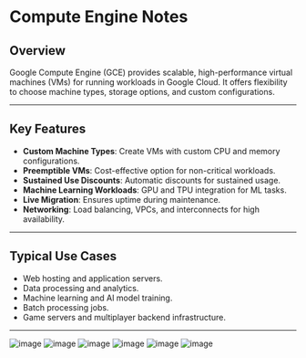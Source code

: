 # Compute Engine Notes

## Overview
Google Compute Engine (GCE) provides scalable, high-performance virtual machines (VMs) for running workloads in Google Cloud. It offers flexibility to choose machine types, storage options, and custom configurations.

---

## Key Features
- **Custom Machine Types**: Create VMs with custom CPU and memory configurations.
- **Preemptible VMs**: Cost-effective option for non-critical workloads.
- **Sustained Use Discounts**: Automatic discounts for sustained usage.
- **Machine Learning Workloads**: GPU and TPU integration for ML tasks.
- **Live Migration**: Ensures uptime during maintenance.
- **Networking**: Load balancing, VPCs, and interconnects for high availability.

---

## Typical Use Cases
- Web hosting and application servers.
- Data processing and analytics.
- Machine learning and AI model training.
- Batch processing jobs.
- Game servers and multiplayer backend infrastructure.

---
![image](https://github.com/user-attachments/assets/317785ad-c487-40bd-a098-b9872980ab97)
![image](https://github.com/user-attachments/assets/70eae916-d02f-4566-b278-f3049a91db94)
![image](https://github.com/user-attachments/assets/60b5cd49-55aa-4d6d-bef9-b3a90fd6daf8)
![image](https://github.com/user-attachments/assets/551c3ade-a1d0-4359-9b9d-6961a9a44ee6)
![image](https://github.com/user-attachments/assets/ec6ef844-bd3c-428a-8eb5-d80a9547d01d)
![image](https://github.com/user-attachments/assets/11bcca3e-a643-4b67-8b47-2df2db067d92)




